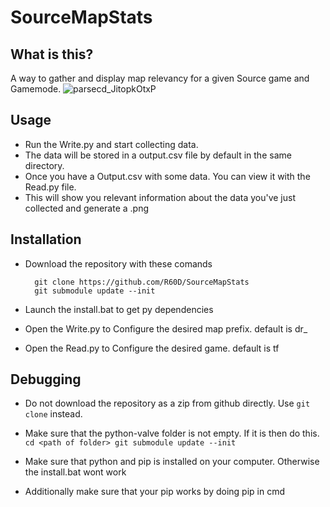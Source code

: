 
# SourceMapStats


## What is this?
A way to gather and display map relevancy for a given Source game and Gamemode.
![parsecd_JitopkOtxP](https://user-images.githubusercontent.com/29761720/216379923-94c30771-f4c8-45ac-81af-e2708c6b1598.png)



## Usage
* Run the Write.py and start collecting data.
* The data will be stored in a output.csv file by default in the same directory.
* Once you have a Output.csv with some data. You can view it with the Read.py file.
* This will show you relevant information about the data you've just collected and generate a .png 

## Installation
* Download the repository with these comands
        
        git clone https://github.com/R60D/SourceMapStats
        git submodule update --init
        
* Launch the install.bat to get py dependencies
* Open the Write.py to Configure the desired map prefix. default is dr_
* Open the Read.py to Configure the desired game. default is tf

## Debugging
* Do not download the repository as a zip from github directly. Use ```git clone``` instead.

* Make sure that the python-valve folder is not empty. If it is then do this.
        ```cd <path of folder>
        git submodule update --init
        ```

* Make sure that python and pip is installed on your computer. Otherwise the install.bat wont work
* Additionally make sure that your pip works by doing pip in cmd
